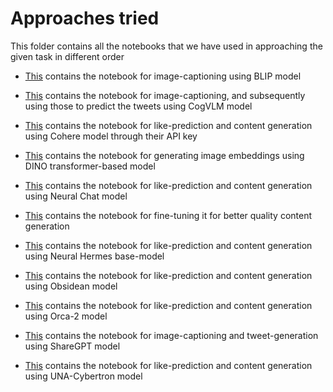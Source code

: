 # Approaches tried

This folder contains all the notebooks that we have used in approaching the given task in different order

- [This](https://github.com/team22techmeetIITMadras/team22_interIIT_Adobe/tree/main/Notebooks/Approaches%20tried/Blip2) contains the notebook for image-captioning using BLIP model

- [This](https://github.com/team22techmeetIITMadras/team22_interIIT_Adobe/tree/main/Notebooks/Approaches%20tried/CogVLM) contains the notebook for image-captioning, and subsequently using those to predict the tweets using CogVLM model

- [This](https://github.com/team22techmeetIITMadras/team22_interIIT_Adobe/tree/main/Notebooks/Approaches%20tried/Cohere) contains the notebook for like-prediction and content generation using Cohere model through their API key

- [This](https://github.com/team22techmeetIITMadras/team22_interIIT_Adobe/tree/main/Notebooks/Approaches%20tried/Dino%20embeddings) contains the notebook for generating image embeddings using DINO transformer-based model

- [This](https://github.com/team22techmeetIITMadras/team22_interIIT_Adobe/tree/main/Notebooks/Approaches%20tried/Neural%20Chat) contains the notebook for like-prediction and content generation using Neural Chat model

- [This](https://github.com/team22techmeetIITMadras/team22_interIIT_Adobe/tree/main/Notebooks/Approaches%20tried/Hermes%20Finetuning) contains the notebook for fine-tuning it for better quality content generation

- [This](https://github.com/team22techmeetIITMadras/team22_interIIT_Adobe/tree/main/Notebooks/Approaches%20tried/Neural%20Hermes) contains the notebook for like-prediction and content generation using Neural Hermes base-model

- [This](https://github.com/team22techmeetIITMadras/team22_interIIT_Adobe/tree/main/Notebooks/Approaches%20tried/Obsidean) contains the notebook for like-prediction and content generation using Obsidean model

- [This](https://github.com/team22techmeetIITMadras/team22_interIIT_Adobe/tree/main/Notebooks/Approaches%20tried/Orca2) contains the notebook for like-prediction and content generation using Orca-2 model

- [This](https://github.com/team22techmeetIITMadras/team22_interIIT_Adobe/tree/main/Notebooks/Approaches%20tried/ShareGPT) contains the notebook for image-captioning and tweet-generation using ShareGPT model

- [This](https://github.com/team22techmeetIITMadras/team22_interIIT_Adobe/tree/main/Notebooks/Approaches%20tried/UNA-cybertron) contains the notebook for like-prediction and content generation using UNA-Cybertron model